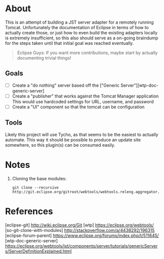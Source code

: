 
About
=====

This is an attempt of building a JST server adapter for a remotely running Tomcat. Unfortunately the documentation
of Eclipse in terms of how to actually create those, or just how to even build the existing adapters locally is extremely
insufficient, so this also should serve as a on-going braindump for the steps taken until that initial goal was reached
eventually.

> Eclipse Guys: If you want more contributions, maybe start by actually documenting trivial things!

Goals
-----
- [ ] Create a "do nothing" server based off the ["Generic Server"][wtp-doc-generic-server]
- [ ] Create a "publisher" that works against the Tomcat Manager application
      This would use hardcoded settings for URL, username, and password
- [ ] Create a "UI" component so that the tomcat can be configuration

Tools
-----

Likely this project will use Tycho, as that seems to be the easiest to actually automate. This way it should be possible
to produce an update site somewhere, so this plugin(s) can be consumed easily.

Notes
=====

1. Cloning the base modules:
   ~~~~
   git clone --recursive http://git.eclipse.org/gitroot/webtools/webtools.releng.aggregator.git
   ~~~~



References
==========
[eclipse-git] http://wiki.eclipse.org/Git
[wtp] https://eclipse.org/webtools/
[so-git-clone-with-modules] http://stackoverflow.com/a/4438292/196315
[eclipse-forum-parent] https://www.eclipse.org/forums/index.php/t/511645/
[wtp-doc-generic-server] https://eclipse.org/webtools/jst/components/server/tutorials/genericServers/ServerDefinitionExplained.html
